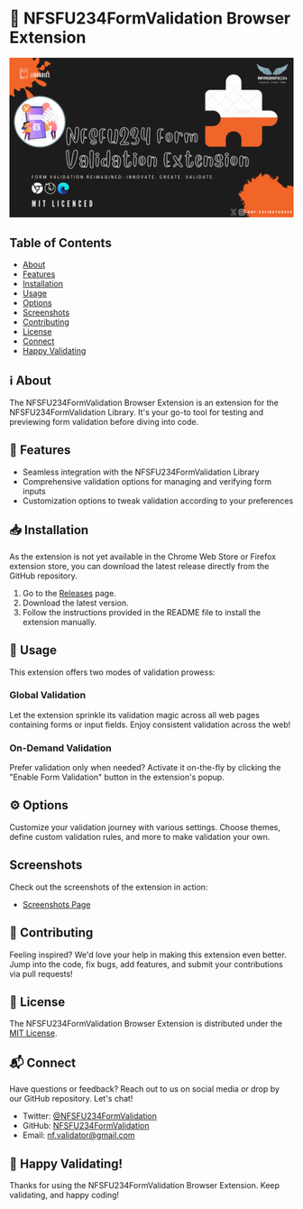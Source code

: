 # 🧩 NFSFU234FormValidation Browser Extension

![Extension Banner](dist/images/Banner.png)

## Table of Contents
- [About](#ℹ️-about)
- [Features](#🌟-features)
- [Installation](#📥-installation)
- [Usage](#🚀-usage)
- [Options](#⚙️-options)
- [Screenshots](#screenshots)
- [Contributing](#🤝-contributing)
- [License](#📝-license)
- [Connect](#📬-connect)
- [Happy Validating](#🌟-happy-validating)

## ℹ️ About
The NFSFU234FormValidation Browser Extension is an extension for the NFSFU234FormValidation Library. It's your go-to tool for testing and previewing form validation before diving into code.

## 🌟 Features
- Seamless integration with the NFSFU234FormValidation Library
- Comprehensive validation options for managing and verifying form inputs
- Customization options to tweak validation according to your preferences

## 📥 Installation
As the extension is not yet available in the Chrome Web Store or Firefox extension store, you can download the latest release directly from the GitHub repository.
1. Go to the [Releases](https://github.com/NFSFU234FormValidation/nfsfu234formvalidation-web-extension/releases) page.
2. Download the latest version.
3. Follow the instructions provided in the README file to install the extension manually.

## 🚀 Usage
This extension offers two modes of validation prowess:

### Global Validation
Let the extension sprinkle its validation magic across all web pages containing forms or input fields. Enjoy consistent validation across the web!

### On-Demand Validation
Prefer validation only when needed? Activate it on-the-fly by clicking the "Enable Form Validation" button in the extension's popup.

## ⚙️ Options
Customize your validation journey with various settings. Choose themes, define custom validation rules, and more to make validation your own.

## Screenshots
Check out the screenshots of the extension in action:
- [Screenshots Page](APPEARANCE.md)

## 🤝 Contributing
Feeling inspired? We'd love your help in making this extension even better. Jump into the code, fix bugs, add features, and submit your contributions via pull requests!

## 📝 License
The NFSFU234FormValidation Browser Extension is distributed under the [MIT License](LICENSE).

## 📬 Connect
Have questions or feedback? Reach out to us on social media or drop by our GitHub repository. Let's chat!
- Twitter: [@NFSFU234FormValidation](https://twitter.com/nf_validator234)
- GitHub: [NFSFU234FormValidation](https://github.com/NFSFU234FormValidation/)
- Email: nf.validator@gmail.com

## 🌟 Happy Validating!
Thanks for using the NFSFU234FormValidation Browser Extension. Keep validating, and happy coding!
